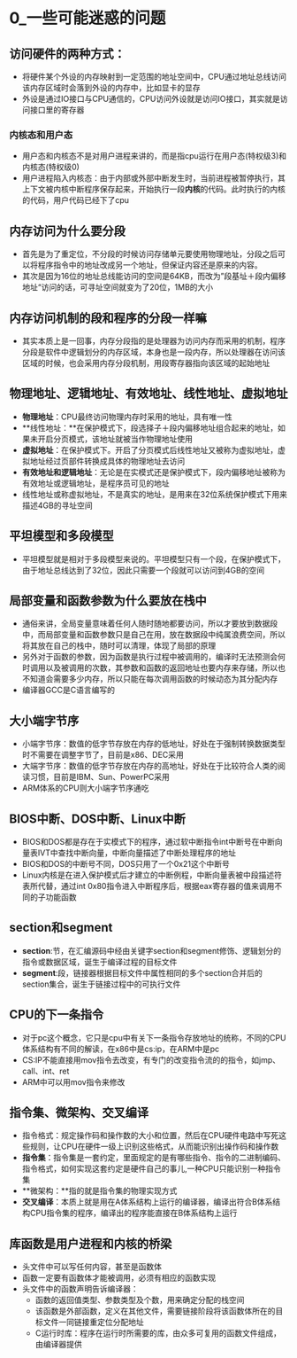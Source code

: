 # 0_一些可能迷惑的问题

## 访问硬件的两种方式：

- 将硬件某个外设的内存映射到一定范围的地址空间中，CPU通过地址总线访问该内存区域时会落到外设的内存中，比如显卡的显存
- 外设是通过IO接口与CPU通信的，CPU访问外设就是访问IO接口，其实就是访问接口里的寄存器

### 内核态和用户态

- 用户态和内核态不是对用户进程来讲的，而是指cpu运行在用户态(特权级3)和内核态(特权级0)
- 用户进程陷入内核态：由于内部或外部中断发生时，当前进程被暂停执行，其上下文被内核中断程序保存起来，开始执行一段**内核**的代码。此时执行的内核的代码，用户代码已经下了cpu

## 内存访问为什么要分段

- 首先是为了重定位，不分段的时候访问存储单元要使用物理地址，分段之后可以将程序指令中的地址改成另一个地址，但保证内容还是原来的内容。
- 其次是因为16位的地址总线能访问的空间是64KB，而改为”段基址＋段内偏移地址“访问的话，可寻址空间就变为了20位，1MB的大小

## 内存访问机制的段和程序的分段一样嘛

- 其实本质上是一回事，内存分段指的是处理器为访问内存而采用的机制，程序分段是软件中逻辑划分的内存区域，本身也是一段内存，所以处理器在访问该区域的时候，也会采用内存分段机制，用段寄存器指向该区域的起始地址

## 物理地址、逻辑地址、有效地址、线性地址、虚拟地址

- **物理地址**：CPU最终访问物理内存时采用的地址，具有唯一性
- **线性地址：**在保护模式下，段选择子＋段内偏移地址组合起来的地址，如果未开启分页模式，该地址就被当作物理地址使用
- **虚拟地址**：在保护模式下。开启了分页模式后线性地址又被称为虚拟地址，虚拟地址经过页部件转换成具体的物理地址去访问
- **有效地址和逻辑地址**：无论是在实模式还是保护模式下，段内偏移地址被称为有效地址或逻辑地址，是程序员可见的地址
- 线性地址或称虚拟地址，不是真实的地址，是用来在32位系统保护模式下用来描述4GB的寻址空间

## 平坦模型和多段模型

- 平坦模型就是相对于多段模型来说的。平坦模型只有一个段，在保护模式下，由于地址总线达到了32位，因此只需要一个段就可以访问到4GB的空间

## 局部变量和函数参数为什么要放在栈中

- 通俗来讲，全局变量意味着任何人随时随地都要访问，所以才要放到数据段中，而局部变量和函数参数只是自己在用，放在数据段中纯属浪费空间，所以将其放在自己的栈中，随时可以清理，体现了局部的原理
- 另外对于函数的参数，因为函数是执行过程中被调用的，编译时无法预测会何时调用以及被调用的次数，其参数和函数的返回地址也要内存来存储，所以也不知道会需要多少内存，所以只能在每次调用函数的时候动态为其分配内存
- 编译器GCC是C语言编写的

## 大小端字节序

- 小端字节序：数值的低字节存放在内存的低地址，好处在于强制转换数据类型时不需要在调整字节了，目前是x86、DEC采用
- 大端字节序：数值的低字节存放在内存的高地址，好处在于比较符合人类的阅读习惯，目前是IBM、Sun、PowerPC采用
- ARM体系的CPU则大小端字节序通吃

## **BIOS中断、DOS中断、Linux中断**

- BIOS和DOS都是存在于实模式下的程序，通过软中断指令int中断号在中断向量表IVT中查找中断向量，中断向量描述了中断处理程序的地址
- BIOS和DOS的中断号不同，DOS只用了一个0x21这个中断号
- Linux内核是在进入保护模式后才建立的中断例程，中断向量表被中段描述符表所代替，通过int 0x80指令进入中断程序后，根据eax寄存器的值来调用不同的子功能函数

## section和segment

- **section**:节，在汇编源码中经由关键字section和segment修饰、逻辑划分的指令或数据区域，诞生于编译过程的目标文件
- **segment**:段，链接器根据目标文件中属性相同的多个section合并后的section集合，诞生于链接过程中的可执行文件

## CPU的下一条指令

- 对于pc这个概念，它只是cpu中有关下一条指令存放地址的统称，不同的CPU体系结构有不同的解读，在x86中是cs:ip，在ARM中是pc
- CS:IP不能直接用mov指令去改变，有专门的改变指令流的的指令，如jmp、call、int、ret
- ARM中可以用mov指令来修改

## 指令集、微架构、交叉编译

- 指令格式：规定操作码和操作数的大小和位置，然后在CPU硬件电路中写死这些规则，让CPU在硬件一级上识别这些格式，从而能识别出操作码和操作数
- **指令集**：指令集是一套约定，里面规定的是有哪些指令、指令的二进制编码、指令格式，如何实现这套约定是硬件自己的事儿,一种CPU只能识别一种指令集
- **微架构：**指的就是指令集的物理实现方式
- **交叉编译**：本质上就是用在A体系结构上运行的编译器，编译出符合B体系结构CPU指令集的程序，编译出的程序能直接在B体系结构上运行

## 库函数是用户进程和内核的桥梁

- 头文件中可以写任何内容，甚至是函数体
- 函数一定要有函数体才能被调用，必须有相应的函数实现
- 头文件中的函数声明告诉编译器：
  - 函数的返回值类型、参数类型及个数，用来确定分配的栈空间
  - 该函数是外部函数，定义在其他文件，需要链接阶段将该函数体所在的目标文件一同链接重定位分配地址
  - C运行时库：程序在运行时所需要的库，由众多可复用的函数文件组成，由编译器提供

